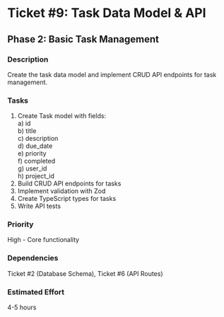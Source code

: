 # Ticket #9: Task Data Model & API

## Phase 2: Basic Task Management

### Description
Create the task data model and implement CRUD API endpoints for task management.

### Tasks
1) Create Task model with fields:  
   a) id  
   b) title  
   c) description  
   d) due_date  
   e) priority  
   f) completed  
   g) user_id  
   h) project_id  
2) Build CRUD API endpoints for tasks  
3) Implement validation with Zod  
4) Create TypeScript types for tasks  
5) Write API tests  

### Priority
High - Core functionality

### Dependencies
Ticket #2 (Database Schema), Ticket #6 (API Routes)

### Estimated Effort
4-5 hours
